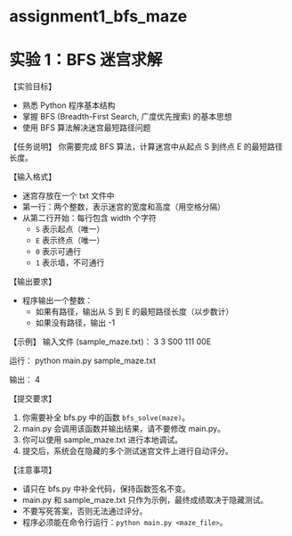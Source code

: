 # assignment1_bfs_maze
实验 1：BFS 迷宫求解
======================

【实验目标】
- 熟悉 Python 程序基本结构
- 掌握 BFS (Breadth-First Search, 广度优先搜索) 的基本思想
- 使用 BFS 算法解决迷宫最短路径问题

【任务说明】
你需要完成 BFS 算法，计算迷宫中从起点 S 到终点 E 的最短路径长度。

【输入格式】
- 迷宫存放在一个 txt 文件中
- 第一行：两个整数，表示迷宫的宽度和高度（用空格分隔）
- 从第二行开始：每行包含 width 个字符
  - `S` 表示起点（唯一）
  - `E` 表示终点（唯一）
  - `0` 表示可通行
  - `1` 表示墙，不可通行

【输出要求】
- 程序输出一个整数：
  - 如果有路径，输出从 S 到 E 的最短路径长度（以步数计）
  - 如果没有路径，输出 -1

【示例】
输入文件 (sample_maze.txt)：
3 3
S00
111
00E

运行：
python main.py sample_maze.txt

输出：
4

【提交要求】
1. 你需要补全 bfs.py 中的函数 `bfs_solve(maze)`。
2. main.py 会调用该函数并输出结果，请不要修改 main.py。
3. 你可以使用 sample_maze.txt 进行本地调试。
4. 提交后，系统会在隐藏的多个测试迷宫文件上进行自动评分。

【注意事项】
- 请只在 bfs.py 中补全代码，保持函数签名不变。
- main.py 和 sample_maze.txt 只作为示例，最终成绩取决于隐藏测试。
- 不要写死答案，否则无法通过评分。
- 程序必须能在命令行运行：`python main.py <maze_file>`。
